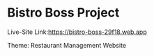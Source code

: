# Bistro Boss Project

Live-Site Link:https://bistro-boss-29f18.web.app

Theme: Restaurant Management Website
